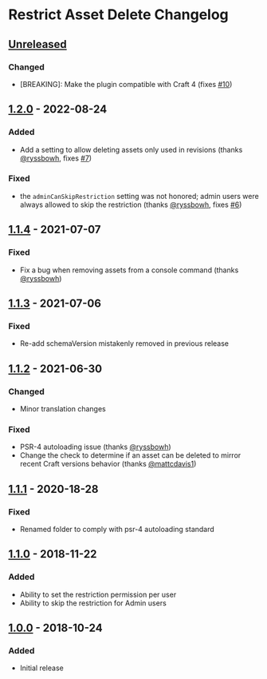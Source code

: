 # Restrict Asset Delete Changelog

## [Unreleased]
### Changed
- [BREAKING]: Make the plugin compatible with Craft 4 (fixes [#10][])


## [1.2.0] - 2022-08-24
### Added
- Add a setting to allow deleting assets only used in revisions (thanks 
  [@ryssbowh][], fixes [#7][])
### Fixed
- the `adminCanSkipRestriction` setting was not honored; admin users were always 
  allowed to skip the restriction (thanks [@ryssbowh][], fixes [#6][])


## [1.1.4] - 2021-07-07
### Fixed
- Fix a bug when removing assets from a console command (thanks [@ryssbowh][])


## [1.1.3] - 2021-07-06
### Fixed
- Re-add schemaVersion mistakenly removed in previous release


## [1.1.2] - 2021-06-30
### Changed
- Minor translation changes
### Fixed
- PSR-4 autoloading issue (thanks [@ryssbowh][])
- Change the check to determine if an asset can be deleted to mirror recent
  Craft versions behavior (thanks [@mattcdavis1][])


## [1.1.1] - 2020-18-28
### Fixed
- Renamed folder to comply with psr-4 autoloading standard


## [1.1.0] - 2018-11-22
### Added
- Ability to set the restriction permission per user
- Ability to skip the restriction for Admin users


## [1.0.0] - 2018-10-24
### Added
- Initial release


[@ryssbowh]: https://github.com/ryssbowh
[@mattcdavis1]: https://github.com/mattcdavis1
[#6]: https://github.com/la-haute-societe/craft-restrict-asset-delete/issues/6
[#7]: https://github.com/la-haute-societe/craft-restrict-asset-delete/issues/7
[#10]: https://github.com/la-haute-societe/craft-restrict-asset-delete/issues/10
[Unreleased]: https://github.com/la-haute-societe/craft-restrict-asset-delete/compare/1.1.4...HEAD
[1.0.0]: https://github.com/la-haute-societe/craft-restrict-asset-delete/releases/tag/1.0.0
[1.1.0]: https://github.com/la-haute-societe/craft-restrict-asset-delete/compare/1.0.0...1.1.0
[1.1.1]: https://github.com/la-haute-societe/craft-restrict-asset-delete/compare/1.1.0...1.1.1
[1.1.2]: https://github.com/la-haute-societe/craft-restrict-asset-delete/compare/1.1.1...1.1.2
[1.1.3]: https://github.com/la-haute-societe/craft-restrict-asset-delete/compare/1.1.2...1.1.3
[1.1.4]: https://github.com/la-haute-societe/craft-restrict-asset-delete/compare/1.1.3...1.1.4
[1.2.0]: https://github.com/la-haute-societe/craft-restrict-asset-delete/compare/1.1.4...1.2.0
